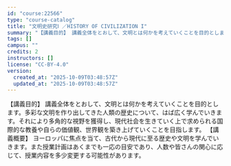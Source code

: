 ```yaml
---
id: "course:22566"
type: "course-catalog"
title: "文明史研究Ⅰ ／HISTORY OF CIVILIZATION I"
summary: "【講義目的】 講義全体をとおして、文明とは何かを考えていくことを目的とします。多彩な文明を作り出してきた人類の歴史について、はば広く学んでいきます。それにより多角的な視野を獲得し、現代社会を生きていく上で求められる国際的な教養や自らの価値観…"
tags: []
campus: ""
credits: 2
instructors: []
license: "CC-BY-4.0"
version:
  created_at: "2025-10-09T03:48:57Z"
  updated_at: "2025-10-09T03:48:57Z"
---
```

【講義目的】 講義全体をとおして、文明とは何かを考えていくことを目的とします。多彩な文明を作り出してきた人類の歴史について、はば広く学んでいきます。それにより多角的な視野を獲得し、現代社会を生きていく上で求められる国際的な教養や自らの価値観、世界観を築き上げていくことを目指します。 【講義概要】 ヨーロッパに焦点を当て、古代から現代に至る歴史や文明を学んでいきます。また授業計画はあくまでも一応の目安であり、人数や皆さんの関心に応じて、授業内容を多少変更する可能性があります。
